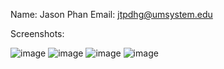 Name: Jason Phan
Email: jtpdhg@umsystem.edu

Screenshots: 

![image](https://user-images.githubusercontent.com/98352769/223343485-d970910e-c53a-489c-8f33-bf54e9cd4614.png)
![image](https://user-images.githubusercontent.com/98352769/223343630-b9ad94a4-9e01-4389-8de2-4d52c1b751bb.png)
![image](https://user-images.githubusercontent.com/98352769/223343851-a22d493c-e548-4bd6-a3d4-af7dd164c88f.png)
![image](https://user-images.githubusercontent.com/98352769/223344124-50a7f42c-4d16-4beb-8617-0b32b4e8ed8b.png)

